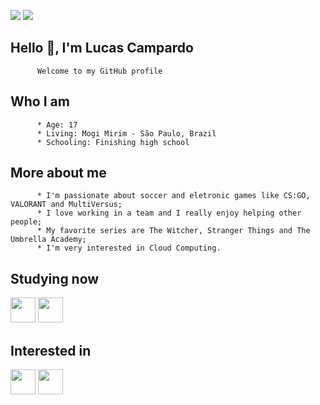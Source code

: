 
<a href="https://instagram.com/lukecampardo" target="_blank"><img src="https://img.shields.io/badge/-Instagram-%23E4405F?style=for-the-badge&logo=instagram&logoColor=white" target="_blank"></a>
<a href="https://www.linkedin.com/in/lucascampardo" target="_blank"><img src="https://img.shields.io/badge/-LinkedIn-%230077B5?style=for-the-badge&logo=linkedin&logoColor=white" target="_blank"></a>  


## Hello :wave:, I'm Lucas Campardo
          Welcome to my GitHub profile

## Who I am
          * Age: 17
          * Living: Mogi Mirim - São Paulo, Brazil
          * Schooling: Finishing high school

## More about me
          * I'm passionate about soccer and eletronic games like CS:GO, VALORANT and MultiVersus;
          * I love working in a team and I really enjoy helping other people;
          * My favorite series are The Witcher, Stranger Things and The Umbrella Academy;
          * I'm very interested in Cloud Computing.

## Studying now
<img src="https://cdn.jsdelivr.net/gh/devicons/devicon/icons/mysql/mysql-original.svg" width="40" height="40"/> <img src="https://cdn.jsdelivr.net/gh/devicons/devicon/icons/go/go-original.svg" width="40" height="40"/>

## Interested in
<img src="https://cdn.jsdelivr.net/gh/devicons/devicon/icons/csharp/csharp-original.svg" width="40" height="40" />  <img src="https://cdn.jsdelivr.net/gh/devicons/devicon/icons/dotnetcore/dotnetcore-original.svg" widht="40" height="40" />
